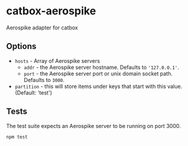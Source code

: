 # catbox-aerospike
Aerospike adapter for catbox

## Options

- `hosts` - Array of Aerospike servers
   - `addr` - the Aerospike server hostname. Defaults to `'127.0.0.1'`.
   - `port` - the Aerospike server port or unix domain socket path. Defaults to `3000`.
- `partition` - this will store items under keys that start with this value. (Default: 'test')

## Tests

The test suite expects an Aerospike server to be running on port 3000.

```sh
npm test
```
